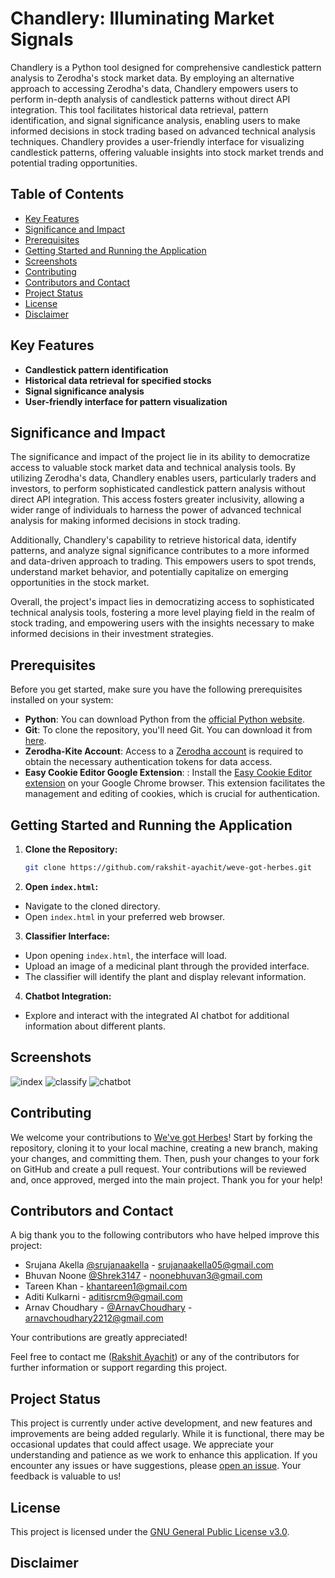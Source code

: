 # Chandlery: Illuminating Market Signals

Chandlery is a Python tool designed for comprehensive candlestick pattern analysis to Zerodha's stock market data. By employing an alternative approach to accessing Zerodha's data, Chandlery empowers users to perform in-depth analysis of candlestick patterns without direct API integration. This tool facilitates historical data retrieval, pattern identification, and signal significance analysis, enabling users to make informed decisions in stock trading based on advanced technical analysis techniques. Chandlery provides a user-friendly interface for visualizing candlestick patterns, offering valuable insights into stock market trends and potential trading opportunities.

## Table of Contents

- [Key Features](#key-features)
- [Significance and Impact](#significance-and-impact)
- [Prerequisites](#prerequisites)
- [Getting Started and Running the Application](#getting-started-and-running-the-application)
- [Screenshots](#screenshots)
- [Contributing](#contributing)
- [Contributors and Contact](#contributors-and-contact)
- [Project Status](#project-status)
- [License](#license)
- [Disclaimer](#disclaimer)
  
## Key Features
- **Candlestick pattern identification**
- **Historical data retrieval for specified stocks**
- **Signal significance analysis**
- **User-friendly interface for pattern visualization**

## Significance and Impact
The significance and impact of the project lie in its ability to democratize access to valuable stock market data and technical analysis tools. By utilizing Zerodha's data, Chandlery enables users, particularly traders and investors, to perform sophisticated candlestick pattern analysis without direct API integration. This access fosters greater inclusivity, allowing a wider range of individuals to harness the power of advanced technical analysis for making informed decisions in stock trading.

Additionally, Chandlery's capability to retrieve historical data, identify patterns, and analyze signal significance contributes to a more informed and data-driven approach to trading. This empowers users to spot trends, understand market behavior, and potentially capitalize on emerging opportunities in the stock market.

Overall, the project's impact lies in democratizing access to sophisticated technical analysis tools, fostering a more level playing field in the realm of stock trading, and empowering users with the insights necessary to make informed decisions in their investment strategies.

## Prerequisites

Before you get started, make sure you have the following prerequisites installed on your system:

- **Python**: You can download Python from the [official Python website](https://www.python.org/downloads/).
- **Git**: To clone the repository, you'll need Git. You can download it from [here](https://git-scm.com/downloads).
- **Zerodha-Kite Account**: Access to a [Zerodha account](https://kite.zerodha.com/) is required to obtain the necessary authentication tokens for data access.
- **Easy Cookie Editor Google Extension**: : Install the [Easy Cookie Editor extension](https://chromewebstore.google.com/detail/easy-cookie-editor/lidhbccbajehjnpfjpnamoiemcnhhnki) on your Google Chrome browser. This extension facilitates the management and editing of cookies, which is crucial for authentication.

## Getting Started and Running the Application

1. **Clone the Repository:**
   ```bash
   git clone https://github.com/rakshit-ayachit/weve-got-herbes.git

2. **Open `index.html`:**
- Navigate to the cloned directory.
- Open `index.html` in your preferred web browser.

3. **Classifier Interface:**
- Upon opening `index.html`, the interface will load.
- Upload an image of a medicinal plant through the provided interface.
- The classifier will identify the plant and display relevant information.

4. **Chatbot Integration:**
- Explore and interact with the integrated AI chatbot for additional information about different plants.

## Screenshots
![index](https://github.com/rakshit-ayachit/weve-got-herbes/assets/129822642/26882d6d-eaf9-4679-876b-5e650154bc51)
![classify](https://github.com/rakshit-ayachit/weve-got-herbes/assets/129822642/f9a31291-cd9a-4cca-84f5-fed2e92dc801)
![chatbot](https://github.com/rakshit-ayachit/weve-got-herbes/assets/129822642/608824ba-c8ba-4878-b4c8-1de6fb9ce65b)



## Contributing

 We welcome your contributions to [We've got Herbes](https://github.com/rakshit-ayachit/weve-got-herbes)! Start by forking the repository, cloning it to your local machine, creating a new branch, making your changes, and committing them. Then, push your changes to your fork on GitHub and create a pull request. Your contributions will be reviewed and, once approved, merged into the main project. Thank you for your help!

## Contributors and Contact

A big thank you to the following contributors who have helped improve this project:

- Srujana Akella [@srujanaakella](https://github.com/srujanaakella) - [srujanaakella05@gmail.com](mailto:srujanaakella05@gmail.com)
- Bhuvan Noone [@Shrek3147](https://github.com/Shrek3147) - [noonebhuvan3@gmail.com](mailto:noonebhuvan3@gmail.com)
- Tareen Khan - [khantareen1@gmail.com](mailto:khantareen1@gmail.com)
- Aditi Kulkarni - [aditisrcm9@gmail.com](mailto:aditisrcm9@gmail.com)
- Arnav Choudhary - [@ArnavChoudhary](#ArnavChoudhary) - [arnavchoudhary2212@gmail.com](mailto:arnavchoudhary2212@gmail.com)

Your contributions are greatly appreciated!

Feel free to contact me ([Rakshit Ayachit](mailto:rakshit@ayachit@gmail.com)) or any of the contributors for further information or support regarding this project.


## Project Status

This project is currently under active development, and new features and improvements are being added regularly. While it is functional, there may be occasional updates that could affect usage. We appreciate your understanding and patience as we work to enhance this application. If you encounter any issues or have suggestions, please [open an issue](https://github.com/rakshit-ayachit/weve-got-herbes/issues). Your feedback is valuable to us!


## License

This project is licensed under the [GNU General Public License v3.0](LICENSE).

## Disclaimer


       


